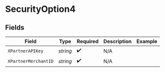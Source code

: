 # SecurityOption4


## Fields

| Field                | Type                 | Required             | Description          | Example              |
| -------------------- | -------------------- | -------------------- | -------------------- | -------------------- |
| `XPartnerAPIKey`     | *string*             | :heavy_check_mark:   | N/A                  |                      |
| `XPartnerMerchantID` | *string*             | :heavy_check_mark:   | N/A                  |                      |